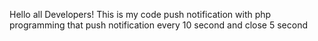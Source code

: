 Hello all Developers! This is my code push notification with php programming that push notification every 10 second and close 5 second
